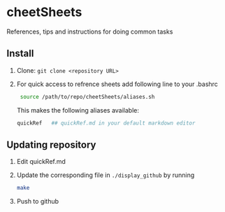 # cheetSheets

References, tips and instructions for doing common tasks

## Install

1. Clone: ```git clone <repository URL>```

2. For quick access to refrence sheets add following line to your .bashrc

   ```bash
    source /path/to/repo/cheetSheets/aliases.sh
   ```

   This makes the following aliases available:

   ```bash
   quickRef   ## quickRef.md in your default markdown editor
   ```



## Updating repository

1. Edit quickRef.md

2. Update the corresponding file in ```./display_github``` by running

   ```bash
   make
   ```

3. Push to github

   